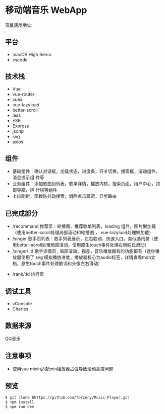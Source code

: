 # 移动端音乐 WebApp

[项目演示地址:](https://forzeny.github.io/Music-Player/dist/#/recommend)

## 平台

* macOS High Sierra
* vscode

## 技术栈

* Vue
* vue-router
* vuex
* vue-lazyload
* better-scroll
* less
* ES6
* Express
* jsonp
* svg
* axios

## 组件

* 基础组件：确认对话框，加载状态，进度条，开关切换，搜索框，滚动组件，消息提示组
	件等
* 业务组件：添加歌曲到列表，歌单详情，播放内核，搜索页面，用户中心，顶部导航，排
	行榜等组件
* 上拉刷新，函数防抖动搜索，消除点击延迟，异步路由

## 已完成部分

* /recommand 推荐页：轮播图，推荐歌单列表，loading 组件，图片懒加载（使用better-scroll处理局部滚动和轮播图 ， vue-lazyload处理懒加载）
* /singer 歌手页列表：歌手列表展示，左右联动，快速入口，类似通讯录（使用better-scroll处理局部滚动，使用原生touch事件处理右侧姓氏滑动）
* /singer/:id 歌手详情页 , 局部滚动，视差，音乐播放器有的功能都有（迷你播放器使用了 svg 模拟播放进度，播放器核心为audio标签，详情查看mdn文档，原生touch事件处理歌词和头像左右滑动）
- /rank/:id 排行页

## 调试工具

* vConsole
* Charles

## 数据来源

QQ音乐

## 注意事项

- 使用vue mixin适配min播放器占位导致滚动高度问题

## 预览

```bash
$ git clone hhttps://github.com/forzeny/Music-Player.git
$ npm install
$ npm run dev
```
